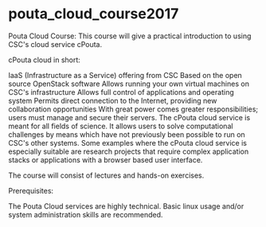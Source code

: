 # pouta_cloud_course2017
Pouta Cloud Course:
This course will give a practical introduction to using CSC's cloud service cPouta.

cPouta cloud in short:

IaaS (Infrastructure as a Service) offering from CSC
Based on the open source OpenStack software
Allows running your own virtual machines on CSC's infrastructure
Allows full control of applications and operating system
Permits direct connection to the Internet, providing new collaboration opportunities
With great power comes greater responsibilities; users must manage and secure their servers. 
The cPouta cloud service is meant for all fields of science. It allows users to solve computational challenges by means which have not previously been possible to run on CSC's other systems. Some examples where the cPouta cloud service is especially suitable are research projects that require complex application stacks or applications with a browser based user interface.

The course will consist of lectures and hands-on exercises.

Prerequisites:

The Pouta Cloud services are highly technical. Basic linux usage and/or system administration skills are recommended.

